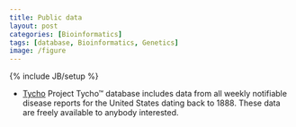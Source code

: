 ```yaml
---
title: Public data
layout: post
categories: [Bioinformatics]
tags: [database, Bioinformatics, Genetics]
image: /figure
---
```

{% include JB/setup %}

* [Tycho](https://www.tycho.pitt.edu/)
Project Tycho™ database includes data from all weekly notifiable disease reports for the United States dating back to 1888. These data are freely available to anybody interested.
